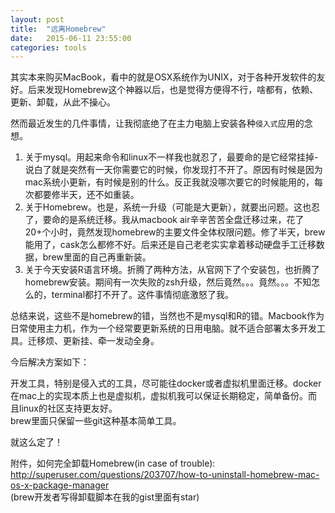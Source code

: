 ```yaml
---     
layout: post     
title:  "远离Homebrew"     
date:   2015-06-11 23:55:00     
categories: tools     
---     
```

   
其实本来购买MacBook，看中的就是OSX系统作为UNIX，对于各种开发软件的友好。后来发现Homebrew这个神器以后，也是觉得方便得不行，啥都有，依赖、更新、卸载，从此不操心。     

然而最近发生的几件事情，让我彻底绝了在主力电脑上安装各种`侵入式`应用的念想。     

1. 关于mysql。用起来命令和linux不一样我也就忍了，最要命的是它经常挂掉-说白了就是突然有一天你需要它的时候，你发现打不开了。原因有时候是因为mac系统小更新，有时候是别的什么。反正我就没哪次要它的时候能用的，每次都要修半天，还不如重装。     
2. 关于Homebrew。也是，系统一升级（可能是大更新），就要出问题。这也忍了，要命的是系统迁移。我从macbook air辛辛苦苦全盘迁移过来，花了20+个小时，竟然发现homebrew的主要文件全体权限问题。修了半天，brew能用了，cask怎么都修不好。后来还是自己老老实实拿着移动硬盘手工迁移数据，brew里面的自己再重新装。     
3. 关于今天安装R语言环境。折腾了两种方法，从官网下了个安装包，也折腾了homebrew安装。期间有一次失败的zsh升级，然后竟然。。。竟然。。。不知怎么的，terminal都打不开了。这件事情彻底激怒了我。     

总结来说，这些不是homebrew的错，当然也不是mysql和R的错。Macbook作为日常使用主力机，作为一个经常要更新系统的日用电脑。就不适合部署太多开发工具。迁移烦、更新挂、牵一发动全身。     

今后解决方案如下：     

开发工具，特别是侵入式的工具，尽可能往docker或者虚拟机里面迁移。docker在mac上的实现本质上也是虚拟机，虚拟机我可以保证长期稳定，简单备份。而且linux的社区支持更友好。     
brew里面只保留一些git这种基本简单工具。     

就这么定了！     


附件，如何完全卸载Homebrew(in case of trouble):    
http://superuser.com/questions/203707/how-to-uninstall-homebrew-mac-os-x-package-manager     
(brew开发者写得卸载脚本在我的gist里面有star)    

